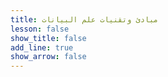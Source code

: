 ```yaml
---
title: مبادئ وتقنيات علم البيانات
lesson: false
show_title: false
add_line: true
show_arrow: false
---
```

